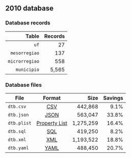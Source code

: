 ## 2010 database

### Database records

|          Table | Records |
| --------------:| -------:|
|           `uf` |      27 |
|  `mesorregiao` |     137 |
| `microrregiao` |     558 |
|    `municipio` |   5,565 |

### Database files

| File        | Format                                                       |      Size | Savings |
| ----------- |:------------------------------------------------------------:| ---------:| -------:|
| `dtb.csv`   | [CSV](https://en.wikipedia.org/wiki/Comma-separated_values)  |   442,868 |    9.1% |
| `dtb.json`  | [JSON](https://en.wikipedia.org/wiki/JSON)                   |   563,047 |   33.8% |
| `dtb.plist` | [Property List](https://en.wikipedia.org/wiki/Property_list) | 1,275,259 |   16.4% |
| `dtb.sql`   | [SQL](https://en.wikipedia.org/wiki/SQL)                     |   419,250 |    8.2% |
| `dtb.xml`   | [XML](https://en.wikipedia.org/wiki/XML)                     | 1,193,522 |   18.8% |
| `dtb.yaml`  | [YAML](https://en.wikipedia.org/wiki/YAML)                   |   488,450 |   20.7% |
